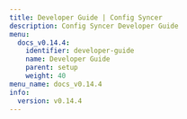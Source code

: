 ```yaml
---
title: Developer Guide | Config Syncer
description: Config Syncer Developer Guide
menu:
  docs_v0.14.4:
    identifier: developer-guide
    name: Developer Guide
    parent: setup
    weight: 40
menu_name: docs_v0.14.4
info:
  version: v0.14.4
---
```


